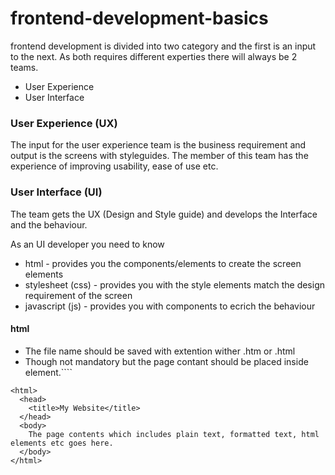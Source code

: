 # frontend-development-basics

frontend development is divided into two category and the first is an input to the next. As both requires different experties there will always be 2 teams.

* User Experience
* User Interface

### User Experience (UX)
The input for the user experience team is the business requirement and output is the screens with styleguides. The member of this team has the experience of improving usability, ease of use etc. 

### User Interface (UI)
The team gets the UX (Design and Style guide) and develops the Interface and the behaviour. 

As an UI developer you need to know
* html - provides you the components/elements to create the screen elements
* stylesheet (css) - provides you with the style elements match the design requirement of the screen
* javascript (js) - provides you with components to ecrich the behaviour

#### html
- The file name should be saved with extention wither .htm or .html
- Though not mandatory but the page contant should be placed inside <body></body> element.````
```
<html>
  <head>
    <title>My Website</title>
  </head>
  <body>
    The page contents which includes plain text, formatted text, html elements etc goes here.
  </body>
</html>
```

